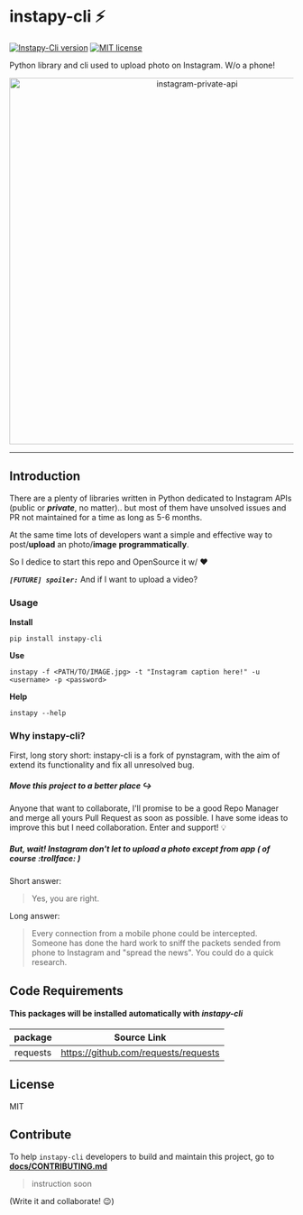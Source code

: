 # **instapy-cli** :zap:

[![Instapy-Cli version](https://img.shields.io/pypi/v/instapy-cli.svg)](https://pypi.org/project/instapy-cli)
[![MIT license](https://img.shields.io/github/license/b3nab/instapy-cli.svg)](https://github.com/b3nab/instapy-cli/blob/master/LICENSE)

Python library and cli used to upload photo on Instagram. W/o a phone!

<p align="center">
  <img src="docs/instagram-private-banner.png" alt="instagram-private-api" width="650px">
</p>

---

## Introduction
There are a plenty of libraries written in Python dedicated to Instagram APIs (public or ***private***, no matter).. but most of them have unsolved issues and PR not maintained for a time as long as 5-6 months.

At the same time lots of developers want a simple and effective way to post/**upload** an photo/**image** **programmatically**.

So I dedice to start this repo and OpenSource it w/ :heart:


***`[FUTURE] spoiler:`*** And if I want to upload a video?


### Usage

**Install**

`pip install instapy-cli`

**Use**

`instapy -f <PATH/TO/IMAGE.jpg> -t "Instagram caption here!" -u <username> -p <password>`

**Help**

`instapy --help`

### Why instapy-cli?
First, long story short: instapy-cli is a fork of pynstagram, with the aim of extend its functionality and fix all unresolved bug.

##### Move this project to a better place :arrow_right_hook:
Anyone that want to collaborate, I'll promise to be a good Repo Manager and merge all yours Pull Request as soon as possible.
I have some ideas to improve this but I need collaboration. Enter and support! :bulb:

##### But, wait! Instagram don't let to upload a photo except from app ( of course :trollface: )
Short answer:
> Yes, you are right.

Long answer:
> Every connection from a mobile phone could be intercepted. Someone has done the hard work to sniff the packets sended from phone to Instagram and "spread the news". You could do a quick research.

## Code Requirements
#### This packages will be installed automatically with *instapy-cli*

| package     | Source Link |
| :---:       | :---: |
| requests    | https://github.com/requests/requests |

## License
MIT

## Contribute
To help `instapy-cli` developers to build and maintain this project, go to **[docs/CONTRIBUTING.md](/docs/CONTRIBUTING.md)**
> instruction soon

(Write it and collaborate! :wink:)
